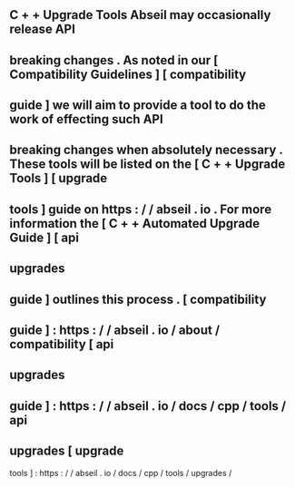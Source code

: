 #
C
+
+
Upgrade
Tools
Abseil
may
occasionally
release
API
-
breaking
changes
.
As
noted
in
our
[
Compatibility
Guidelines
]
[
compatibility
-
guide
]
we
will
aim
to
provide
a
tool
to
do
the
work
of
effecting
such
API
-
breaking
changes
when
absolutely
necessary
.
These
tools
will
be
listed
on
the
[
C
+
+
Upgrade
Tools
]
[
upgrade
-
tools
]
guide
on
https
:
/
/
abseil
.
io
.
For
more
information
the
[
C
+
+
Automated
Upgrade
Guide
]
[
api
-
upgrades
-
guide
]
outlines
this
process
.
[
compatibility
-
guide
]
:
https
:
/
/
abseil
.
io
/
about
/
compatibility
[
api
-
upgrades
-
guide
]
:
https
:
/
/
abseil
.
io
/
docs
/
cpp
/
tools
/
api
-
upgrades
[
upgrade
-
tools
]
:
https
:
/
/
abseil
.
io
/
docs
/
cpp
/
tools
/
upgrades
/
